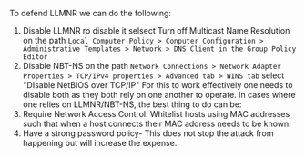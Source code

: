 To defend LLMNR we can do the following:
1. Disable LLMNR  ro disable it selsect Turn off Multicast Name Resolution on the path `Local Computer Policy > Conputer Configuration > Administrative Templates > Network > DNS Client in the Group Policy Editor`
2. Disable NBT-NS on the path `Network Connections > Network Adapter Properties > TCP/IPv4 properties > Advanced tab > WINS tab` select "DIsable NetBIOS over TCP/IP"
For this to work effectively one needs to disable both as they both rely on one another to operate.
In cases where one relies on LLMNR/NBT-NS, the best thing to do can be: 
1. Require Network Access Control: Whitelist hosts using MAC addresses such that when a host connects their MAC address needs to be known.
2. Have a strong password policy- This does not stop the attack from happening but will increase the expense.
